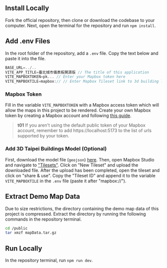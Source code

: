 ## Install Locally

Fork the official repository, then clone or download the codebase to your computer. Next, open the terminal for the repository and run `npm install`.

## Add .env Files

In the root folder of the repository, add a `.env` file. Copy the text below and paste it into the file.

```js
BASE_URL=../..
VITE_APP_TITLE=臺北城市儀表板開源版 // The title of this application
VITE_MAPBOXTOKEN=pk... // Enter your Mapbox token here
VITE_MAPBOXTILE=mapbox:// // Enter Mapbox Tileset link to 3d building layers
```

### Mapbox Token

Fill in the variable `VITE_MAPBOXTOKEN` with a Mapbox access token which will allow the maps in this project to be rendered. Create your own Mapbox token by creating a Mapbox account and following [this guide](https://docs.mapbox.com/help/getting-started/access-tokens/).

> **t01**
> If you aren't using the default public token of your Mapbox account, remember to add https://localhost:5173 to the list of urls supported by your token.

### Add 3D Taipei Buildings Model (Optional)

First, download the model file (`geojson`) [here](https://drive.google.com/file/d/1cMBrq1gmSNAioogFZNqA5IyAmhXoeLVs/view?usp=drive_link). Then, open Mapbox Studio and navigate to ["Tilesets"](https://studio.mapbox.com/tilesets/). Click on "New Tileset" and upload the downloaded file. After the upload has been completed, open the tileset and click on "share & use". Copy the "Tileset ID" and append it to the variable `VITE_MAPBOXTILE` in the `.env` file (paste it after "mapbox://").

## Extract Demo Map Data

Due to size restrictions, the directory containing the demo map data of this project is compressed. Extract the directory by running the following commands in the repository terminal.

```bash
cd /public
tar xmzf mapData.tar.gz
```

## Run Locally

In the repository terminal, run `npm run dev`.
